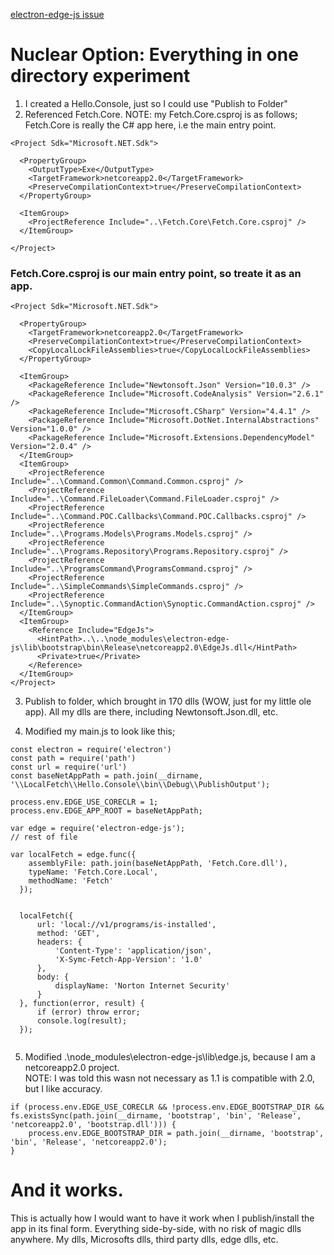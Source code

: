 [electron-edge-js issue](https://github.com/agracio/electron-edge-js/issues/4)  

# Nuclear Option: Everything in one directory experiment

1. I created a Hello.Console, just so I could use "Publish to Folder"
2. Referenced Fetch.Core.  NOTE: my Fetch.Core.csproj is as follows;  Fetch.Core is really the C# app here, i.e the main entry point.   
```
<Project Sdk="Microsoft.NET.Sdk">

  <PropertyGroup>
    <OutputType>Exe</OutputType>
    <TargetFramework>netcoreapp2.0</TargetFramework>
    <PreserveCompilationContext>true</PreserveCompilationContext>
  </PropertyGroup>

  <ItemGroup>
    <ProjectReference Include="..\Fetch.Core\Fetch.Core.csproj" />
  </ItemGroup>
  
</Project>
```
### Fetch.Core.csproj is our main entry point, so treate it as an app.  
```
<Project Sdk="Microsoft.NET.Sdk">

  <PropertyGroup>
    <TargetFramework>netcoreapp2.0</TargetFramework>
    <PreserveCompilationContext>true</PreserveCompilationContext>
    <CopyLocalLockFileAssemblies>true</CopyLocalLockFileAssemblies>
  </PropertyGroup>

  <ItemGroup>
    <PackageReference Include="Newtonsoft.Json" Version="10.0.3" />
    <PackageReference Include="Microsoft.CodeAnalysis" Version="2.6.1" />
    <PackageReference Include="Microsoft.CSharp" Version="4.4.1" />
    <PackageReference Include="Microsoft.DotNet.InternalAbstractions" Version="1.0.0" />
    <PackageReference Include="Microsoft.Extensions.DependencyModel" Version="2.0.4" />
  </ItemGroup>
  <ItemGroup>
    <ProjectReference Include="..\Command.Common\Command.Common.csproj" />
    <ProjectReference Include="..\Command.FileLoader\Command.FileLoader.csproj" />
    <ProjectReference Include="..\Command.POC.Callbacks\Command.POC.Callbacks.csproj" />
    <ProjectReference Include="..\Programs.Models\Programs.Models.csproj" />
    <ProjectReference Include="..\Programs.Repository\Programs.Repository.csproj" />
    <ProjectReference Include="..\ProgramsCommand\ProgramsCommand.csproj" />
    <ProjectReference Include="..\SimpleCommands\SimpleCommands.csproj" />
    <ProjectReference Include="..\Synoptic.CommandAction\Synoptic.CommandAction.csproj" />
  </ItemGroup>
  <ItemGroup>
    <Reference Include="EdgeJs">
      <HintPath>..\..\node_modules\electron-edge-js\lib\bootstrap\bin\Release\netcoreapp2.0\EdgeJs.dll</HintPath>
      <Private>true</Private>
    </Reference>
  </ItemGroup>
</Project>
```  

3. Publish to folder, which brought in 170 dlls (WOW, just for my little ole app).  All my dlls are there, including Newtonsoft.Json.dll, etc. 

4. Modified my main.js to look like this;  
```
const electron = require('electron')
const path = require('path')
const url = require('url')
const baseNetAppPath = path.join(__dirname, '\\LocalFetch\\Hello.Console\\bin\\Debug\\PublishOutput');

process.env.EDGE_USE_CORECLR = 1;
process.env.EDGE_APP_ROOT = baseNetAppPath;

var edge = require('electron-edge-js');
// rest of file

var localFetch = edge.func({
    assemblyFile: path.join(baseNetAppPath, 'Fetch.Core.dll'),
    typeName: 'Fetch.Core.Local',
    methodName: 'Fetch'
  });


  localFetch({
      url: 'local://v1/programs/is-installed',
      method: 'GET',
      headers: {
          'Content-Type': 'application/json',
          'X-Symc-Fetch-App-Version': '1.0'
      },
      body: {
          displayName: 'Norton Internet Security'
      }
  }, function(error, result) {
      if (error) throw error;
      console.log(result);
  });
  
```
5. Modified .\node_modules\electron-edge-js\lib\edge.js, because I am a netcoreapp2.0 project.  
NOTE: I was told this wasn not necessary as 1.1 is compatible with 2.0, but I like accuracy.
```
if (process.env.EDGE_USE_CORECLR && !process.env.EDGE_BOOTSTRAP_DIR && fs.existsSync(path.join(__dirname, 'bootstrap', 'bin', 'Release', 'netcoreapp2.0', 'bootstrap.dll'))) {
    process.env.EDGE_BOOTSTRAP_DIR = path.join(__dirname, 'bootstrap', 'bin', 'Release', 'netcoreapp2.0');
}
```

# And it works.

This is actually how I would want to have it work when I publish/install the app in its final form.  Everything side-by-side, with no risk of magic dlls anywhere.  My dlls, Microsofts dlls, third party dlls, edge dlls, etc.

